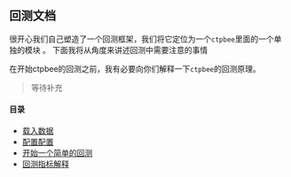 ##  回测文档

很开心我们自己塑造了一个回测框架，我们将它定位为一个`ctpbee`里面的一个单独的模块 。
下面我将从角度来讲述回测中需要注意的事情 

在开始ctpbee的回测之前，我有必要向你们解释一下`ctpbee`的回测原理。
> 等待补充 

#### 目录

- [载入数据](loopers/data.md)
- [配置配置](loopers/config.md)
- [开始一个简单的回测](loopers/looper_demo.md)
- [回测指标解释](loopers/result.md)